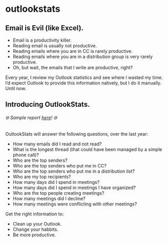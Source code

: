 # outlookstats

## Email is Evil (like Excel).
- Email is a productivity killer.
- Reading email is usually not productive.
- Reading emails where you are in CC is rarely productive.
- Reading emails where you are in a distribution group is very rarely productive.
- Oh, but wait, the emails that I write are productive, right?

 
Every year, I review my Outlook statistics and see where I wasted my time. I’d expect Outlook to provide this information natively, but I do it manually. Until now. 

## Introducing OutlookStats.

###### :globe_with_meridians: Sample report [here](https://securityrabbits.com/outlookstats.html)! :globe_with_meridians:

OutlookStats will answer the following questions, over the last year:
- How many emails did I read and not read?
- What is the longest thread (that could have been managed by a simple phone call)?
- Who are the top senders?
- Who are the top senders who put me in CC?
- Who are the top senders who put me in a distribution list?
- Who are my top recipients?
- How many days did I spend in meetings?
- How many days did I spend in meetings I have organized?
- Who are the top people creating meetings?
- How many meetings did I decline?
- How many meetings were conflicting with other meetings?

Get the right information to:
- Clean up your Outlook.
- Change your habbits.
- Be more productive.
